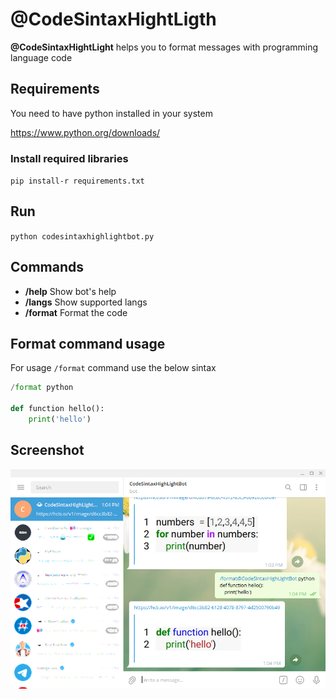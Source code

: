 # @CodeSintaxHightLigth

**@CodeSintaxHightLight** helps you to format messages with programming language code

## Requirements

You need to have python installed in your system

https://www.python.org/downloads/

### Install required libraries

`pip install-r requirements.txt`

## Run

`python codesintaxhighlightbot.py`

## Commands

- **/help** Show bot's help
- **/langs** Show supported langs
- **/format** Format the code

## Format command usage

For usage `/format` command use the below sintax

```python
/format python

def function hello():
    print('hello')
```

## Screenshot

![screenshot](screenshot.png)